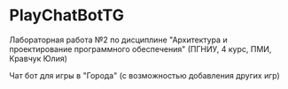 ﻿# PlayChatBotTG

Лабораторная работа №2 по дисциплине "Архитектура и проектирование программного обеспечения" (ПГНИУ, 4 курс, ПМИ, Кравчук Юлия)

Чат бот для игры в "Города" (с возможностью добавления других игр)
